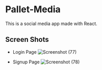 # Pallet-Media

This is a social media app made with React.

## Screen Shots
 - Login Page
![Screenshot (77)](https://user-images.githubusercontent.com/66819239/164002628-a5b0c80e-95fe-452e-b776-e5e68480d7cf.png)

- Signup Page
![Screenshot (78)](https://user-images.githubusercontent.com/66819239/164002641-66d966a6-c9a5-460d-af09-db250dd1483d.png)
